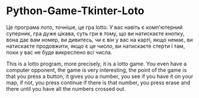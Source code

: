 # Python-Game-Tkinter-Loto

Це програма лото, точніше, це гра lotto. У вас навіть є комп'ютерний суперник, гра дуже цікава, суть гри в тому, що ви натискаєте кнопку, вона дає вам номер, ви дивитесь, чи є він у вас на карті, якщо немає, ви натискаєте продовжити, якщо є це число, ви натискаєте стерти і там, поки у вас не буде викреслено всі числа.


This is a lotto program, more precisely, it is a lotto game. You even have a computer opponent, the game is very interesting, the point of the game is that you press a button, it gives you a number, you see if you have it on your map, if not, you press continue if there is that number, you press erase and there until you have all the numbers crossed out.
